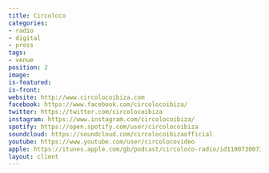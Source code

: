 ```yaml
---
title: Circoloco
categories:
- radio
- digital
- press
tags:
- venue
position: 2
image: 
is-featured: 
is-front: 
website: http://www.circolocoibiza.com
facebook: https://www.facebook.com/circolocoibiza/
twitter: https://twitter.com/circolocoibiza
instagram: https://www.instagram.com/circolocoibiza/
spotify: https://open.spotify.com/user/circolocoibiza
soundcloud: https://soundcloud.com/circolocoibizaofficial
youtube: https://www.youtube.com/user/circolocovideo
apple: https://itunes.apple.com/gb/podcast/circoloco-radio/id1100730073?mt=2
layout: client
---
```


